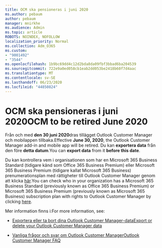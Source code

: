 ```yaml
---
title: OCM ska pensioneras i juni 2020
ms.author: pebaum
author: pebaum
manager: mnirkhe
ms.audience: Admin
ms.topic: article
ROBOTS: NOINDEX, NOFOLLOW
localization_priority: Normal
ms.collection: Adm_O365
ms.custom:
- "9001492"
- "3544"
ms.openlocfilehash: 1b9bc69dd4c12d2bda8da09fbf3bbad6ba204539
ms.sourcegitcommit: 722e9a0ed058cb1eab2dd053be2418b60f7d4aac
ms.translationtype: MT
ms.contentlocale: sv-SE
ms.lasthandoff: 06/23/2020
ms.locfileid: "44850824"
---
```

# <a name="ocm-to-be-retired-june-2020"></a><span data-ttu-id="db218-102">OCM ska pensioneras i juni 2020</span><span class="sxs-lookup"><span data-stu-id="db218-102">OCM to be retired June 2020</span></span>


<span data-ttu-id="db218-103">Från och med **den 30 juni 2020**dras tillägget Outlook Customer Manager och mobilappen tillbaka.</span><span class="sxs-lookup"><span data-stu-id="db218-103">Effective **June 30, 2020**, the Outlook Customer Manager add-in and mobile app will be retired.</span></span> <span data-ttu-id="db218-104">Du kan **exportera data** från den före **detta datum**.</span><span class="sxs-lookup"><span data-stu-id="db218-104">You can  **export data**  from it  **before this date**.</span></span>  

<span data-ttu-id="db218-105">Du kan kontrollera vem i organisationen som har en Microsoft 365 Business Standard (tidigare känd som Office 365 Business Premium) eller Microsoft 365 Business Premium (tidigare kallat Microsoft 365 Business) prenumerationsplan med rättigheter till Outlook Customer Manager genom att klicka [här](https://admin.microsoft.com/AdminPortal/Home?ref=/users).</span><span class="sxs-lookup"><span data-stu-id="db218-105">You can check who in your organization has a Microsoft 365 Business Standard (previously known as Office 365 Business Premium) or Microsoft 365 Business Premium (previously known as Microsoft 365 Business) subscription plan with rights to Outlook Customer Manager by clicking [here](https://admin.microsoft.com/AdminPortal/Home?ref=/users).</span></span>

<span data-ttu-id="db218-106">Mer information finns i:</span><span class="sxs-lookup"><span data-stu-id="db218-106">For more information, see:</span></span>

- [<span data-ttu-id="db218-107">Exportera eller ta bort dina Outlook Customer Manager-data</span><span class="sxs-lookup"><span data-stu-id="db218-107">Export or delete your Outlook Customer Manager data</span></span>](https://support.office.com/article/1a421cb4-e8de-4b44-bfb8-710b92820439)

- [<span data-ttu-id="db218-108">Vanliga frågor och svar om Outlook Customer Manager</span><span class="sxs-lookup"><span data-stu-id="db218-108">Outlook Customer Manager FAQ</span></span>](https://support.office.com/article/88e127ca-43a1-4c9d-8d52-6ad3a80f9c32)
